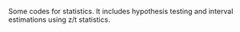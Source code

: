 Some codes for statistics. It includes hypothesis testing and interval estimations using z/t statistics.
